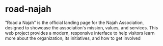 # road-najah
"Road a Najah" is the official landing page for the Najah Association, designed to showcase the association's mission, values, and services. This web project provides a modern, responsive interface to help visitors learn more about the organization, its initiatives, and how to get involved
